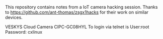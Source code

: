 This repository contains notes from a IoT camera hacking session.  Thanks to 
https://github.com/ant-thomas/zsgx1hacks for their work on similar devices.

VESKYS Cloud Camera CIPC-GC08HYL
To login via telnet is User:root Password: cxlinux
